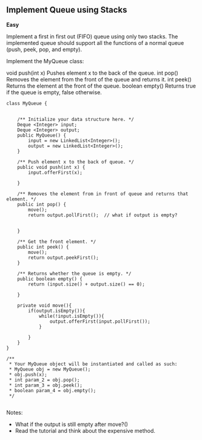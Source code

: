 ## Implement Queue using Stacks
**Easy**

Implement a first in first out (FIFO) queue using only two stacks. The implemented queue should support all the functions of a normal queue (push, peek, pop, and empty).

Implement the MyQueue class:

void push(int x) Pushes element x to the back of the queue.
int pop() Removes the element from the front of the queue and returns it.
int peek() Returns the element at the front of the queue.
boolean empty() Returns true if the queue is empty, false otherwise.


```
class MyQueue {


    /** Initialize your data structure here. */
    Deque <Integer> input;
    Deque <Integer> output;
    public MyQueue() {
        input = new LinkedList<Integer>();
        output = new LinkedList<Integer>();
    }

    /** Push element x to the back of queue. */
    public void push(int x) {
        input.offerFirst(x);

    }

    /** Removes the element from in front of queue and returns that element. */
    public int pop() {
        move();
        return output.pollFirst();  // what if output is empty?


    }

    /** Get the front element. */
    public int peek() {
        move();
        return output.peekFirst();
    }

    /** Returns whether the queue is empty. */
    public boolean empty() {
        return (input.size() + output.size() == 0);

    }

    private void move(){
        if(output.isEmpty()){
            while(!input.isEmpty()){
                output.offerFirst(input.pollFirst());
            }

        }
    }
}

/**
 * Your MyQueue object will be instantiated and called as such:
 * MyQueue obj = new MyQueue();
 * obj.push(x);
 * int param_2 = obj.pop();
 * int param_3 = obj.peek();
 * boolean param_4 = obj.empty();
 */


```

Notes:

+ What if the output is still empty after move?()
+ Read the tutorial and think about the expensive method.
